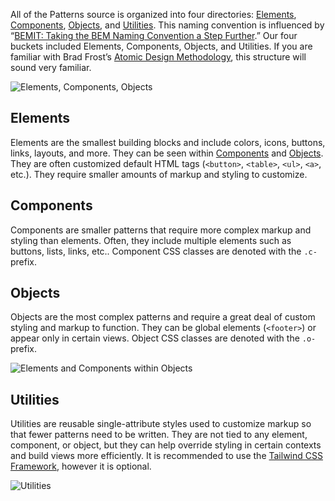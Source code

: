 All of the Patterns source is organized into four directories: [Elements](#heading-elements), [Components](#heading-components), [Objects](#heading-objects), and [Utilities](#heading-utilities). This naming convention is influenced by “[BEMIT: Taking the BEM Naming Convention a Step Further](https://csswizardry.com/2015/08/bemit-taking-the-bem-naming-convention-a-step-further/).” Our four buckets included Elements, Components, Objects, and Utilities. If you are familiar with Brad Frost’s [Atomic Design Methodology](http://atomicdesign.bradfrost.com/chapter-2/), this structure will sound very familiar.

![Elements, Components, Objects](https://raw.githubusercontent.com/cityofnewyork/patterns-docs/main/images/naming-01.png)

## Elements

Elements are the smallest building blocks and include colors, icons, buttons, links, layouts, and more. They can be seen within [Components](#heading-components) and [Objects](#heading-objects). They are often customized default HTML tags (`<button>`,  `<table>`, `<ul>`, `<a>`, etc.). They require smaller amounts of markup and styling to customize.

## Components

Components are smaller patterns that require more complex markup and styling than elements. Often, they include multiple elements such as buttons, lists, links, etc.. Component CSS classes are denoted with the `.c-` prefix.

## Objects

Objects are the most complex patterns and require a great deal of custom styling and markup to function. They can be global elements (`<footer>`) or appear only in certain views. Object CSS classes are denoted with the `.o-` prefix.

![Elements and Components within Objects](https://raw.githubusercontent.com/cityofnewyork/patterns-docs/main/images/naming-02.png)

## Utilities

Utilities are reusable single-attribute styles used to customize markup so that fewer patterns need to be written. They are not tied to any element, component, or object, but they can help override styling in certain contexts and build views more efficiently. It is recommended to use the [Tailwind CSS Framework](https://tailwindcss.com/), however it is optional.

![Utilities](https://raw.githubusercontent.com/cityofnewyork/patterns-docs/main/images/naming-03.png)
